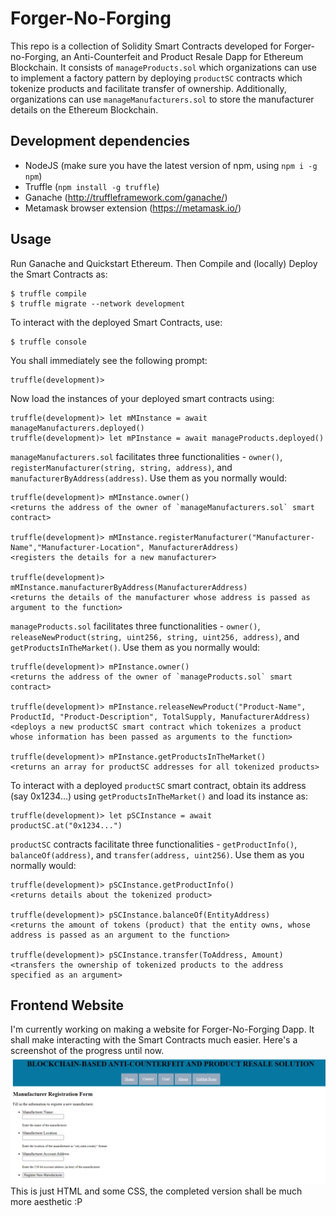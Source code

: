 # Forger-No-Forging
This repo is a collection of Solidity Smart Contracts developed for Forger-no-Forging, an Anti-Counterfeit and Product Resale Dapp for Ethereum Blockchain. It consists of `manageProducts.sol` which organizations can use to implement a factory pattern by deploying `productSC` contracts which tokenize products and facilitate transfer of ownership. Additionally, organizations can use `manageManufacturers.sol` to store the manufacturer details on the Ethereum Blockchain.  

## Development dependencies
- NodeJS (make sure you have the latest version of npm, using `npm i -g npm`) 
- Truffle (`npm install -g truffle`) 
- Ganache (http://truffleframework.com/ganache/)
- Metamask browser extension (https://metamask.io/)

## Usage
Run Ganache and Quickstart Ethereum. Then Compile and (locally) Deploy the Smart Contracts as:
 ```
 $ truffle compile
 $ truffle migrate --network development
 ```
To interact with the deployed Smart Contracts, use:
```
$ truffle console
```
You shall immediately see the following prompt:
```
truffle(development)>
```
Now load the instances of your deployed smart contracts using:
```
truffle(development)> let mMInstance = await manageManufacturers.deployed()
truffle(development)> let mPInstance = await manageProducts.deployed()
```
`manageManufacturers.sol` facilitates three functionalities - `owner()`, `registerManufacturer(string, string, address)`, and `manufacturerByAddress(address)`. Use them as you normally would:
```
truffle(development)> mMInstance.owner()
<returns the address of the owner of `manageManufacturers.sol` smart contract>

truffle(development)> mMInstance.registerManufacturer("Manufacturer-Name","Manufacturer-Location", ManufacturerAddress)
<registers the details for a new manufacturer>

truffle(development)> mMInstance.manufacturerByAddress(ManufacturerAddress)
<returns the details of the manufacturer whose address is passed as argument to the function>
```
`manageProducts.sol` facilitates three functionalities - `owner()`, `releaseNewProduct(string, uint256, string, uint256, address)`, and `getProductsInTheMarket()`. Use them as you normally would:
```
truffle(development)> mPInstance.owner()
<returns the address of the owner of `manageProducts.sol` smart contract>

truffle(development)> mPInstance.releaseNewProduct("Product-Name", ProductId, "Product-Description", TotalSupply, ManufacturerAddress)
<deploys a new productSC smart contract which tokenizes a product whose information has been passed as arguments to the function>

truffle(development)> mPInstance.getProductsInTheMarket()
<returns an array for productSC addresses for all tokenized products>
```
To interact with a deployed `productSC` smart contract, obtain its address (say 0x1234...) using `getProductsInTheMarket()` and load its instance as:
```
truffle(development)> let pSCInstance = await productSC.at("0x1234...")
```
`productSC` contracts facilitate three functionalities - `getProductInfo()`, `balanceOf(address)`, and `transfer(address, uint256)`. Use them as you normally would:
```
truffle(development)> pSCInstance.getProductInfo()
<returns details about the tokenized product>

truffle(development)> pSCInstance.balanceOf(EntityAddress)
<returns the amount of tokens (product) that the entity owns, whose address is passed as an argument to the function>

truffle(development)> pSCInstance.transfer(ToAddress, Amount)
<transfers the ownership of tokenized products to the address specified as an argument>
```

## Frontend Website
I'm currently working on making a website for Forger-No-Forging Dapp. It shall make interacting with the Smart Contracts much easier. Here's a screenshot of the progress until now. \
![](images/FnF.png) \
This is just HTML and some CSS, the completed version shall be much more aesthetic :P

